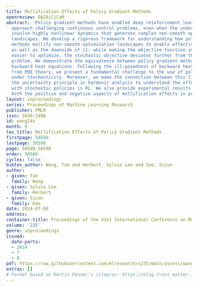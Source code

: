 ```yaml
---
title: Mollification Effects of Policy Gradient Methods
openreview: DA2AiCiCaM
abstract: 'Policy gradient methods have enabled deep reinforcement learning (RL) to
  approach challenging continuous control problems, even when the underlying systems
  involve highly nonlinear dynamics that generate complex non-smooth optimization
  landscapes. We develop a rigorous framework for understanding how policy gradient
  methods mollify non-smooth optimization landscapes to enable effective policy search,
  as well as the downside of it: while making the objective function smoother and
  easier to optimize, the stochastic objective deviates further from the original
  problem. We demonstrate the equivalence between policy gradient methods and solving
  backward heat equations. Following the ill-posedness of backward heat equations
  from PDE theory, we present a fundamental challenge to the use of policy gradient
  under stochasticity. Moreover, we make the connection between this limitation and
  the uncertainty principle in harmonic analysis to understand the effects of exploration
  with stochastic policies in RL. We also provide experimental results to illustrate
  both the positive and negative aspects of mollification effects in practice.'
layout: inproceedings
series: Proceedings of Machine Learning Research
publisher: PMLR
issn: 2640-3498
id: wang24x
month: 0
tex_title: Mollification Effects of Policy Gradient Methods
firstpage: 50580
lastpage: 50598
page: 50580-50598
order: 50580
cycles: false
bibtex_author: Wang, Tao and Herbert, Sylvia Lee and Gao, Sicun
author:
- given: Tao
  family: Wang
- given: Sylvia Lee
  family: Herbert
- given: Sicun
  family: Gao
date: 2024-07-08
address:
container-title: Proceedings of the 41st International Conference on Machine Learning
volume: '235'
genre: inproceedings
issued:
  date-parts:
  - 2024
  - 7
  - 8
pdf: https://raw.githubusercontent.com/mlresearch/v235/main/assets/wang24x/wang24x.pdf
extras: []
# Format based on Martin Fenner's citeproc: https://blog.front-matter.io/posts/citeproc-yaml-for-bibliographies/
---
```

